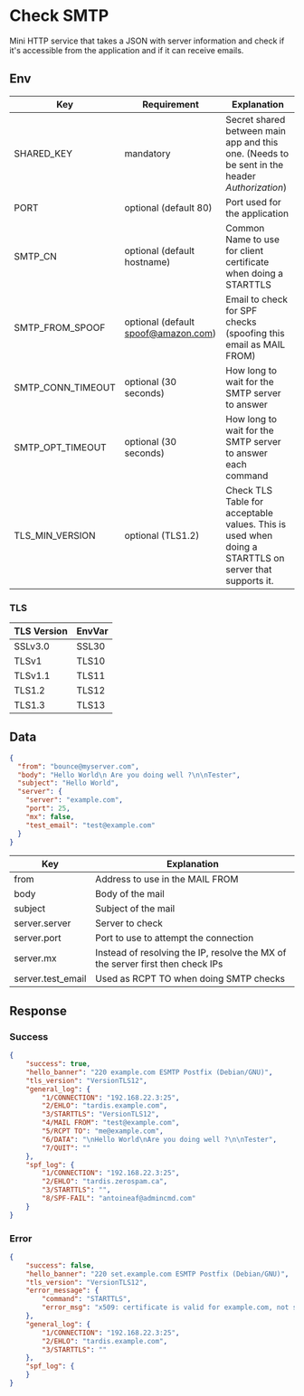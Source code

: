 # Check SMTP

Mini HTTP service that takes a JSON with server information and check
 if it's accessible from the application and if it can receive emails.

## Env

| Key        | Requirement           | Explanation                                                                                   |
|------------|-----------------------|-----------------------------------------------------------------------------------------------|
| SHARED_KEY | mandatory              | Secret shared between main app and this one. (Needs to be sent in the header *Authorization*) |
| PORT       | optional (default 80)  | Port used for the application                                                                 |
| SMTP_CN | optional (default hostname)| Common Name to use for client certificate when doing a STARTTLS                                                                |
| SMTP_FROM_SPOOF | optional (default spoof@amazon.com)| Email to check for SPF checks (spoofing this email as MAIL FROM)                                              |
| SMTP_CONN_TIMEOUT | optional (30 seconds)| How long to wait for the SMTP server to answer|
| SMTP_OPT_TIMEOUT | optional (30 seconds)| How long to wait for the SMTP server to answer each command|
|TLS_MIN_VERSION| optional (TLS1.2) | Check TLS Table for acceptable values. This is used when doing a STARTTLS on server that supports it.|

### TLS

| TLS Version | EnvVar |
|-------------|--------|
| SSLv3.0     | SSL30  |
| TLSv1       | TLS10  |
| TLSv1.1     | TLS11  |
| TLS1.2      | TLS12  |
| TLS1.3      | TLS13  |

## Data
```json
{
  "from": "bounce@myserver.com",
  "body": "Hello World\n Are you doing well ?\n\nTester",
  "subject": "Hello World",
  "server": {
    "server": "example.com",
    "port": 25,
    "mx": false,
    "test_email": "test@example.com"
  }
}
```


| Key    | Explanation                                                                    |
|--------|--------------------------------------------------------------------------------|
| from | Address to use in the MAIL FROM|
| body | Body of the mail|
| subject | Subject of the mail|
| server.server | Server to check                                                                |
| server.port   | Port to use to attempt the connection                                          |
| server.mx     | Instead of resolving the IP, resolve the MX of the server first then check IPs |
| server.test_email     | Used as RCPT TO when doing SMTP checks |


## Response

### Success
```json
{
    "success": true,
    "hello_banner": "220 example.com ESMTP Postfix (Debian/GNU)",
    "tls_version": "VersionTLS12",
    "general_log": {
        "1/CONNECTION": "192.168.22.3:25",
        "2/EHLO": "tardis.example.com",
        "3/STARTTLS": "VersionTLS12",
        "4/MAIL FROM": "test@example.com",
        "5/RCPT TO": "me@example.com",
        "6/DATA": "\nHello World\nAre you doing well ?\n\nTester",
        "7/QUIT": ""
    },
    "spf_log": {
        "1/CONNECTION": "192.168.22.3:25",
        "2/EHLO": "tardis.zerospam.ca",
        "3/STARTTLS": "",
        "8/SPF-FAIL": "antoineaf@admincmd.com"
    }
}
```

### Error
```json
{
    "success": false,
    "hello_banner": "220 set.example.com ESMTP Postfix (Debian/GNU)",
    "tls_version": "VersionTLS12",
    "error_message": {
        "command": "STARTTLS",
        "error_msg": "x509: certificate is valid for example.com, not set.example.com"
    },
    "general_log": {
        "1/CONNECTION": "192.168.22.3:25",
        "2/EHLO": "tardis.example.com",
        "3/STARTTLS": ""       
    },
    "spf_log": {
    }
}
```
